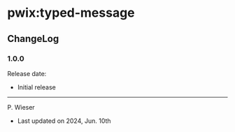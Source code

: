 # pwix:typed-message

## ChangeLog

### 1.0.0

Release date: 

- Initial release

---
P. Wieser
- Last updated on 2024, Jun. 10th
